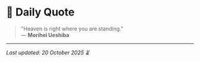 # 📜 Daily Quote

> "Heaven is right where you are standing."  
> — **Morihei Ueshiba**

---

_Last updated: 20 October 2025 ⏳_
